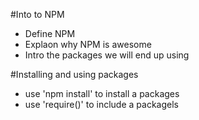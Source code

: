 #Into to NPM

* Define NPM
* Explaon why NPM is awesome
* Intro the packages we will end up using


#Installing and using packages
* use 'npm install' to install a packages
* use 'require()' to include a packagels